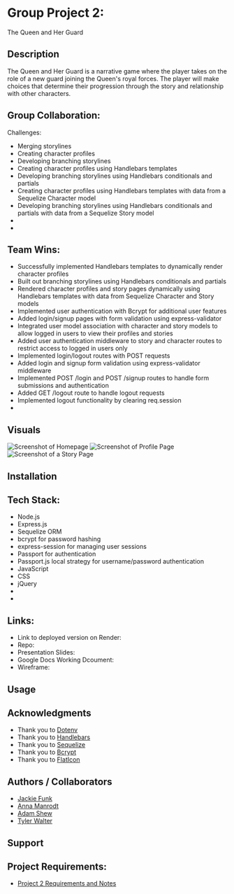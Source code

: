 # Group Project 2:  
The Queen and Her Guard


## Description
The Queen and Her Guard is a narrative game where the player takes on the role of a new guard joining the Queen's royal forces. The player will make choices that determine their progression through the story and relationship with other characters.

## Group Collaboration:
Challenges:
- Merging storylines
- Creating character profiles
- Developing branching storylines
- Creating character profiles using Handlebars templates
- Developing branching storylines using Handlebars conditionals and partials
- Creating character profiles using Handlebars templates with data from a Sequelize Character model
- Developing branching storylines using Handlebars conditionals and partials with data from a Sequelize Story model
- 
- 

## Team Wins:
- Successfully implemented Handlebars templates to dynamically render character profiles
- Built out branching storylines using Handlebars conditionals and partials
- Rendered character profiles and story pages dynamically using Handlebars templates with data from Sequelize Character and Story models
- Implemented user authentication with Bcrypt for additional user features
- Added login/signup pages with form validation using express-validator
- Integrated user model association with character and story models to allow logged in users to view their profiles and stories
- Added user authentication middleware to story and character routes to restrict access to logged in users only
- Implemented login/logout routes with POST requests
- Added login and signup form validation using express-validator middleware
- Implemented POST /login and POST /signup routes to handle form submissions and authentication
- Added GET /logout route to handle logout requests
- Implemented logout functionality by clearing req.session
- 

## Visuals
![Screenshot of Homepage](xxxxxxxxxxx)
![Screenshot of Profile Page](xxxxxxxxxxx)
![Screenshot of a Story Page](xxxxxxxxxxx)


## Installation

## Tech Stack:
- Node.js
- Express.js
- Sequelize ORM
- bcrypt for password hashing
- express-session for managing user sessions
- Passport for authentication
- Passport.js local strategy for username/password authentication
- JavaScript
- CSS
- jQuery
- 
- 
## Links:
- Link to deployed version on Render:
- Repo:
- Presentation Slides:
- Google Docs Working Dcoument:
- Wireframe:


## Usage


## Acknowledgments
* Thank you to [Dotenv](https://www.npmjs.com/package/dotenv)
* Thank you to [Handlebars](https://handlebarsjs.com/)
* Thank you to [Sequelize](https://www.npmjs.com/package/sequelize)
* Thank you to [Bcrypt](https://www.npmjs.com/package/bcrypt)
* Thank you to [FlatIcon](https://www.flaticon.com/)

## Authors / Collaborators
* [Jackie Funk]()
* [Anna Manrodt]()
* [Adam Shew]()
* [Tyler Walter](https://github.com/TyWalter)

## Support

## Project Requirements:
- [Project 2 Requirements and Notes](https://docs.google.com/document/d/1fJ2dYtbmMBDxmZlDZ3rP0PYQKk4UAzI7jzBZD0HVC4w/edit)

